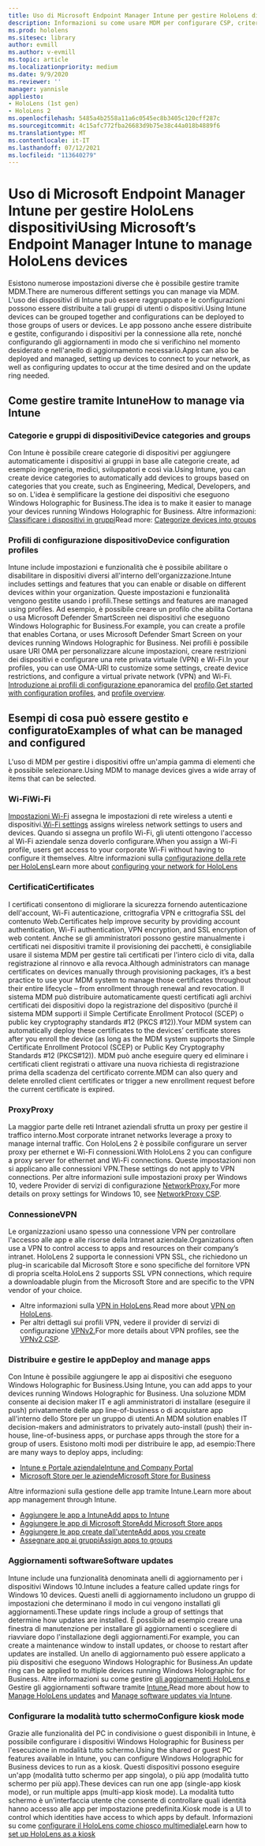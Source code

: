 ```yaml
---
title: Uso di Microsoft Endpoint Manager Intune per gestire HoloLens dispositivi
description: Informazioni su come usare MDM per configurare CSP, criteri e gestire HoloLens dispositivi di realtà mista su larga scala con Intune.
ms.prod: hololens
ms.sitesec: library
author: evmill
ms.author: v-evmill
ms.topic: article
ms.localizationpriority: medium
ms.date: 9/9/2020
ms.reviewer: ''
manager: yannisle
appliesto:
- HoloLens (1st gen)
- HoloLens 2
ms.openlocfilehash: 5485a4b2558a11a6c0545ec8b3405c120cff287c
ms.sourcegitcommit: 4c15afc772fba26683d9b75e38c44a018b4889f6
ms.translationtype: MT
ms.contentlocale: it-IT
ms.lasthandoff: 07/12/2021
ms.locfileid: "113640279"
---
```

# <a name="using-microsofts-endpoint-manager-intune-to-manage-hololens-devices"></a><span data-ttu-id="4cdbe-103">Uso di Microsoft Endpoint Manager Intune per gestire HoloLens dispositivi</span><span class="sxs-lookup"><span data-stu-id="4cdbe-103">Using Microsoft’s Endpoint Manager Intune to manage HoloLens devices</span></span>

<span data-ttu-id="4cdbe-104">Esistono numerose impostazioni diverse che è possibile gestire tramite MDM.</span><span class="sxs-lookup"><span data-stu-id="4cdbe-104">There are numerous different settings you can manage via MDM.</span></span> <span data-ttu-id="4cdbe-105">L'uso dei dispositivi di Intune può essere raggruppato e le configurazioni possono essere distribuite a tali gruppi di utenti o dispositivi.</span><span class="sxs-lookup"><span data-stu-id="4cdbe-105">Using Intune devices can be grouped together and configurations can be deployed to those groups of users or devices.</span></span> <span data-ttu-id="4cdbe-106">Le app possono anche essere distribuite e gestite, configurando i dispositivi per la connessione alla rete, nonché configurando gli aggiornamenti in modo che si verifichino nel momento desiderato e nell'anello di aggiornamento necessario.</span><span class="sxs-lookup"><span data-stu-id="4cdbe-106">Apps can also be deployed and managed, setting up devices to connect to your network, as well as configuring updates to occur at the time desired and on the update ring needed.</span></span> 

## <a name="how-to-manage-via-intune"></a><span data-ttu-id="4cdbe-107">Come gestire tramite Intune</span><span class="sxs-lookup"><span data-stu-id="4cdbe-107">How to manage via Intune</span></span>

### <a name="device-categories-and-groups"></a><span data-ttu-id="4cdbe-108">Categorie e gruppi di dispositivi</span><span class="sxs-lookup"><span data-stu-id="4cdbe-108">Device categories and groups</span></span>
<span data-ttu-id="4cdbe-109">Con Intune è possibile creare categorie di dispositivi per aggiungere automaticamente i dispositivi ai gruppi in base alle categorie create, ad esempio ingegneria, medici, sviluppatori e così via.</span><span class="sxs-lookup"><span data-stu-id="4cdbe-109">Using Intune, you can create device categories to automatically add devices to groups based on categories that you create, such as Engineering, Medical, Developers, and so on.</span></span> <span data-ttu-id="4cdbe-110">L'idea è semplificare la gestione dei dispositivi che eseguono Windows Holographic for Business.</span><span class="sxs-lookup"><span data-stu-id="4cdbe-110">The idea is to make it easier to manage your devices running Windows Holographic for Business.</span></span>
<span data-ttu-id="4cdbe-111">Altre informazioni: [Classificare i dispositivi in gruppi](/mem/intune/enrollment/device-group-mapping)</span><span class="sxs-lookup"><span data-stu-id="4cdbe-111">Read more: [Categorize devices into groups](/mem/intune/enrollment/device-group-mapping)</span></span>

### <a name="device-configuration-profiles"></a><span data-ttu-id="4cdbe-112">Profili di configurazione dispositivo</span><span class="sxs-lookup"><span data-stu-id="4cdbe-112">Device configuration profiles</span></span>
<span data-ttu-id="4cdbe-113">Intune include impostazioni e funzionalità che è possibile abilitare o disabilitare in dispositivi diversi all'interno dell'organizzazione.</span><span class="sxs-lookup"><span data-stu-id="4cdbe-113">Intune includes settings and features that you can enable or disable on different devices within your organization.</span></span> <span data-ttu-id="4cdbe-114">Queste impostazioni e funzionalità vengono gestite usando i profili.</span><span class="sxs-lookup"><span data-stu-id="4cdbe-114">These settings and features are managed using profiles.</span></span> <span data-ttu-id="4cdbe-115">Ad esempio, è possibile creare un profilo che abilita Cortana o usa Microsoft Defender SmartScreen nei dispositivi che eseguono Windows Holographic for Business.</span><span class="sxs-lookup"><span data-stu-id="4cdbe-115">For example, you can create a profile that enables Cortana, or uses Microsoft Defender Smart Screen on your devices running Windows Holographic for Business.</span></span>
<span data-ttu-id="4cdbe-116">Nei profili è possibile usare URI OMA per personalizzare alcune impostazioni, creare restrizioni dei dispositivi e configurare una rete privata virtuale (VPN) e Wi-Fi.</span><span class="sxs-lookup"><span data-stu-id="4cdbe-116">In your profiles, you can use OMA-URI to customize some settings, create device restrictions, and configure a virtual private network (VPN) and Wi-Fi.</span></span>
<span data-ttu-id="4cdbe-117">[Introduzione ai profili di configurazione e](/mem/intune/configuration/device-profiles)panoramica del [profilo](/mem/intune/configuration/device-profile-create).</span><span class="sxs-lookup"><span data-stu-id="4cdbe-117">[Get started with configuration profiles](/mem/intune/configuration/device-profiles), and [profile overview](/mem/intune/configuration/device-profile-create).</span></span>

## <a name="examples-of-what-can-be-managed-and-configured"></a><span data-ttu-id="4cdbe-118">Esempi di cosa può essere gestito e configurato</span><span class="sxs-lookup"><span data-stu-id="4cdbe-118">Examples of what can be managed and configured</span></span>

<span data-ttu-id="4cdbe-119">L'uso di MDM per gestire i dispositivi offre un'ampia gamma di elementi che è possibile selezionare.</span><span class="sxs-lookup"><span data-stu-id="4cdbe-119">Using MDM to manage devices gives a wide array of items that can be selected.</span></span> 

### <a name="wi-fi"></a><span data-ttu-id="4cdbe-120">Wi-Fi</span><span class="sxs-lookup"><span data-stu-id="4cdbe-120">Wi-Fi</span></span>
<span data-ttu-id="4cdbe-121">[Impostazioni Wi-Fi](/mem/intune/configuration/wi-fi-settings-configure) assegna le impostazioni di rete wireless a utenti e dispositivi.</span><span class="sxs-lookup"><span data-stu-id="4cdbe-121">[Wi-Fi settings](/mem/intune/configuration/wi-fi-settings-configure) assigns wireless network settings to users and devices.</span></span> <span data-ttu-id="4cdbe-122">Quando si assegna un profilo Wi-Fi, gli utenti ottengono l'accesso al Wi-Fi aziendale senza doverlo configurare.</span><span class="sxs-lookup"><span data-stu-id="4cdbe-122">When you assign a Wi-Fi profile, users get access to your corporate Wi-Fi without having to configure it themselves.</span></span>
<span data-ttu-id="4cdbe-123">Altre informazioni sulla [configurazione della rete per HoloLens](hololens-commercial-infrastructure.md)</span><span class="sxs-lookup"><span data-stu-id="4cdbe-123">Learn more about [configuring your network for HoloLens](hololens-commercial-infrastructure.md)</span></span>

### <a name="certificates"></a><span data-ttu-id="4cdbe-124">Certificati</span><span class="sxs-lookup"><span data-stu-id="4cdbe-124">Certificates</span></span>
<span data-ttu-id="4cdbe-125">I certificati consentono di migliorare la sicurezza fornendo autenticazione dell'account, Wi-Fi autenticazione, crittografia VPN e crittografia SSL del contenuto Web.</span><span class="sxs-lookup"><span data-stu-id="4cdbe-125">Certificates help improve security by providing account authentication, Wi-Fi authentication, VPN encryption, and SSL encryption of web content.</span></span> <span data-ttu-id="4cdbe-126">Anche se gli amministratori possono gestire manualmente i certificati nei dispositivi tramite il provisioning dei pacchetti, è consigliabile usare il sistema MDM per gestire tali certificati per l'intero ciclo di vita, dalla registrazione al rinnovo e alla revoca.</span><span class="sxs-lookup"><span data-stu-id="4cdbe-126">Although administrators can manage certificates on devices manually through provisioning packages, it’s a best practice to use your MDM system to manage those certificates throughout their entire lifecycle – from enrollment through renewal and revocation.</span></span> <span data-ttu-id="4cdbe-127">Il sistema MDM può distribuire automaticamente questi certificati agli archivi certificati dei dispositivi dopo la registrazione del dispositivo (purché il sistema MDM supporti il Simple Certificate Enrollment Protocol (SCEP) o public key cryptography standards #12 (PKCS #12)).</span><span class="sxs-lookup"><span data-stu-id="4cdbe-127">Your MDM system can automatically deploy these certificates to the devices’ certificate stores after you enroll the device (as long as the MDM system supports the Simple Certificate Enrollment Protocol (SCEP) or Public Key Cryptography Standards #12 (PKCS#12)).</span></span> <span data-ttu-id="4cdbe-128">MDM può anche eseguire query ed eliminare i certificati client registrati o attivare una nuova richiesta di registrazione prima della scadenza del certificato corrente.</span><span class="sxs-lookup"><span data-stu-id="4cdbe-128">MDM can also query and delete enrolled client certificates or trigger a new enrollment request before the current certificate is expired.</span></span> 

### <a name="proxy"></a><span data-ttu-id="4cdbe-129">Proxy</span><span class="sxs-lookup"><span data-stu-id="4cdbe-129">Proxy</span></span>
<span data-ttu-id="4cdbe-130">La maggior parte delle reti Intranet aziendali sfrutta un proxy per gestire il traffico interno.</span><span class="sxs-lookup"><span data-stu-id="4cdbe-130">Most corporate intranet networks leverage a proxy to manage internal traffic.</span></span> <span data-ttu-id="4cdbe-131">Con HoloLens 2 è possibile configurare un server proxy per ethernet e Wi-Fi connessioni.</span><span class="sxs-lookup"><span data-stu-id="4cdbe-131">With HoloLens 2 you can configure a proxy server for ethernet and Wi-Fi connections.</span></span> <span data-ttu-id="4cdbe-132">Queste impostazioni non si applicano alle connessioni VPN.</span><span class="sxs-lookup"><span data-stu-id="4cdbe-132">These settings do not apply to VPN connections.</span></span> <span data-ttu-id="4cdbe-133">Per altre informazioni sulle impostazioni proxy per Windows 10, vedere Provider di servizi di configurazione [NetworkProxy.](/windows/client-management/mdm/networkproxy-csp)</span><span class="sxs-lookup"><span data-stu-id="4cdbe-133">For more details on proxy settings for Windows 10, see [NetworkProxy CSP](/windows/client-management/mdm/networkproxy-csp).</span></span>

### <a name="vpn"></a><span data-ttu-id="4cdbe-134">Connessione</span><span class="sxs-lookup"><span data-stu-id="4cdbe-134">VPN</span></span>
<span data-ttu-id="4cdbe-135">Le organizzazioni usano spesso una connessione VPN per controllare l'accesso alle app e alle risorse della Intranet aziendale.</span><span class="sxs-lookup"><span data-stu-id="4cdbe-135">Organizations often use a VPN to control access to apps and resources on their company’s intranet.</span></span> <span data-ttu-id="4cdbe-136">HoloLens 2 supporta le connessioni VPN SSL, che richiedono un plug-in scaricabile dal Microsoft Store e sono specifiche del fornitore VPN di propria scelta.</span><span class="sxs-lookup"><span data-stu-id="4cdbe-136">HoloLens 2 supports SSL VPN connections, which require a downloadable plugin from the Microsoft Store and are specific to the VPN vendor of your choice.</span></span> 
- <span data-ttu-id="4cdbe-137">Altre informazioni sulla [VPN in HoloLens](hololens-network.md#vpn).</span><span class="sxs-lookup"><span data-stu-id="4cdbe-137">Read more about [VPN on HoloLens](hololens-network.md#vpn).</span></span>
- <span data-ttu-id="4cdbe-138">Per altri dettagli sui profili VPN, vedere il provider di servizi di configurazione [VPNv2.](/windows/client-management/mdm/vpnv2-csp)</span><span class="sxs-lookup"><span data-stu-id="4cdbe-138">For more details about VPN profiles, see the [VPNv2 CSP](/windows/client-management/mdm/vpnv2-csp).</span></span>

### <a name="deploy-and-manage-apps"></a><span data-ttu-id="4cdbe-139">Distribuire e gestire le app</span><span class="sxs-lookup"><span data-stu-id="4cdbe-139">Deploy and manage apps</span></span>
<span data-ttu-id="4cdbe-140">Con Intune è possibile aggiungere le app ai dispositivi che eseguono Windows Holographic for Business.</span><span class="sxs-lookup"><span data-stu-id="4cdbe-140">Using Intune, you can add apps to your devices running Windows Holographic for Business.</span></span> <span data-ttu-id="4cdbe-141">Una soluzione MDM consente ai decision maker IT e agli amministratori di installare (eseguire il push) privatamente delle app line-of-business o di acquistare app all'interno dello Store per un gruppo di utenti.</span><span class="sxs-lookup"><span data-stu-id="4cdbe-141">An MDM solution enables IT decision-makers and administrators to privately auto-install (push) their in-house, line-of-business apps, or purchase apps through the store for a group of users.</span></span> <span data-ttu-id="4cdbe-142">Esistono molti modi per distribuire le app, ad esempio:</span><span class="sxs-lookup"><span data-stu-id="4cdbe-142">There are many ways to deploy apps, including:</span></span>
-   [<span data-ttu-id="4cdbe-143">Intune e Portale aziendale</span><span class="sxs-lookup"><span data-stu-id="4cdbe-143">Intune and Company Portal</span></span>]( app-deploy-intune.md)
-   [<span data-ttu-id="4cdbe-144">Microsoft Store per le aziende</span><span class="sxs-lookup"><span data-stu-id="4cdbe-144">Microsoft Store for Business</span></span>]( app-deploy-store-business.md)

<span data-ttu-id="4cdbe-145">Altre informazioni sulla gestione delle app tramite Intune.</span><span class="sxs-lookup"><span data-stu-id="4cdbe-145">Learn more about app management through Intune.</span></span>
-   [<span data-ttu-id="4cdbe-146">Aggiungere le app a Intune</span><span class="sxs-lookup"><span data-stu-id="4cdbe-146">Add apps to Intune</span></span>](/mem/intune/apps/apps-add)
-   [<span data-ttu-id="4cdbe-147">Aggiungere le app di Microsoft Store</span><span class="sxs-lookup"><span data-stu-id="4cdbe-147">Add Microsoft Store apps</span></span>](/mem/intune/apps/store-apps-windows)
-   [<span data-ttu-id="4cdbe-148">Aggiungere le app create dall'utente</span><span class="sxs-lookup"><span data-stu-id="4cdbe-148">Add apps you create</span></span>](/mem/intune/apps/lob-apps-windows)
- [<span data-ttu-id="4cdbe-149">Assegnare app ai gruppi</span><span class="sxs-lookup"><span data-stu-id="4cdbe-149">Assign apps to groups</span></span>](/mem/intune/apps/apps-deploy)

### <a name="software-updates"></a><span data-ttu-id="4cdbe-150">Aggiornamenti software</span><span class="sxs-lookup"><span data-stu-id="4cdbe-150">Software updates</span></span>
<span data-ttu-id="4cdbe-151">Intune include una funzionalità denominata anelli di aggiornamento per i dispositivi Windows 10.</span><span class="sxs-lookup"><span data-stu-id="4cdbe-151">Intune includes a feature called update rings for Windows 10 devices.</span></span> <span data-ttu-id="4cdbe-152">Questi anelli di aggiornamento includono un gruppo di impostazioni che determinano il modo in cui vengono installati gli aggiornamenti.</span><span class="sxs-lookup"><span data-stu-id="4cdbe-152">These update rings include a group of settings that determine how updates are installed.</span></span> <span data-ttu-id="4cdbe-153">È possibile ad esempio creare una finestra di manutenzione per installare gli aggiornamenti o scegliere di riavviare dopo l'installazione degli aggiornamenti.</span><span class="sxs-lookup"><span data-stu-id="4cdbe-153">For example, you can create a maintenance window to install updates, or choose to restart after updates are installed.</span></span> <span data-ttu-id="4cdbe-154">Un anello di aggiornamento può essere applicato a più dispositivi che eseguono Windows Holographic for Business.</span><span class="sxs-lookup"><span data-stu-id="4cdbe-154">An update ring can be applied to multiple devices running Windows Holographic for Business.</span></span>
<span data-ttu-id="4cdbe-155">Altre informazioni su come gestire [gli aggiornamenti HoloLens e](hololens-updates.md) Gestire gli aggiornamenti software tramite [Intune.](/mem/intune/protect/windows-update-for-business-configure)</span><span class="sxs-lookup"><span data-stu-id="4cdbe-155">Read more about how to [Manage HoloLens updates](hololens-updates.md) and [Manage software updates via Intune](/mem/intune/protect/windows-update-for-business-configure).</span></span>

### <a name="configure-kiosk-mode"></a><span data-ttu-id="4cdbe-156">Configurare la modalità tutto schermo</span><span class="sxs-lookup"><span data-stu-id="4cdbe-156">Configure kiosk mode</span></span>
<span data-ttu-id="4cdbe-157">Grazie alle funzionalità del PC in condivisione o guest disponibili in Intune, è possibile configurare i dispositivi Windows Holographic for Business per l'esecuzione in modalità tutto schermo.</span><span class="sxs-lookup"><span data-stu-id="4cdbe-157">Using the shared or guest PC features available in Intune, you can configure Windows Holographic for Business devices to run as a kiosk.</span></span> <span data-ttu-id="4cdbe-158">Questi dispositivi possono eseguire un'app (modalità tutto schermo per app singola), o più app (modalità tutto schermo per più app).</span><span class="sxs-lookup"><span data-stu-id="4cdbe-158">These devices can run one app (single-app kiosk mode), or run multiple apps (multi-app kiosk mode).</span></span> <span data-ttu-id="4cdbe-159">La modalità tutto schermo è un'interfaccia utente che consente di controllare quali identità hanno accesso alle app per impostazione predefinita.</span><span class="sxs-lookup"><span data-stu-id="4cdbe-159">Kiosk mode is a UI to control which identities have access to which apps by default.</span></span>
<span data-ttu-id="4cdbe-160">Informazioni su come [configurare il HoloLens come chiosco multimediale]( hololens-kiosk.md)</span><span class="sxs-lookup"><span data-stu-id="4cdbe-160">Learn how to [set up HoloLens as a kiosk]( hololens-kiosk.md)</span></span>

